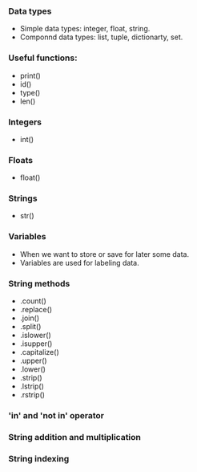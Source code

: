 
### Data types
- Simple data types: integer, float, string.
- Componnd data types: list, tuple, dictionarty, set.


### Useful functions:

- print()
- id()
- type()
- len()


### Integers
- int()


### Floats
- float()


### Strings
- str()


### Variables
- When we want to store or save for later some data.
- Variables are used for labeling data.


### String methods
- .count()
- .replace()
- .join()
- .split()
- .islower()
- .isupper()
- .capitalize()
- .upper()
- .lower()
- .strip()
- .lstrip()
- .rstrip()


### 'in' and 'not in' operator



### String addition and multiplication


### String indexing












